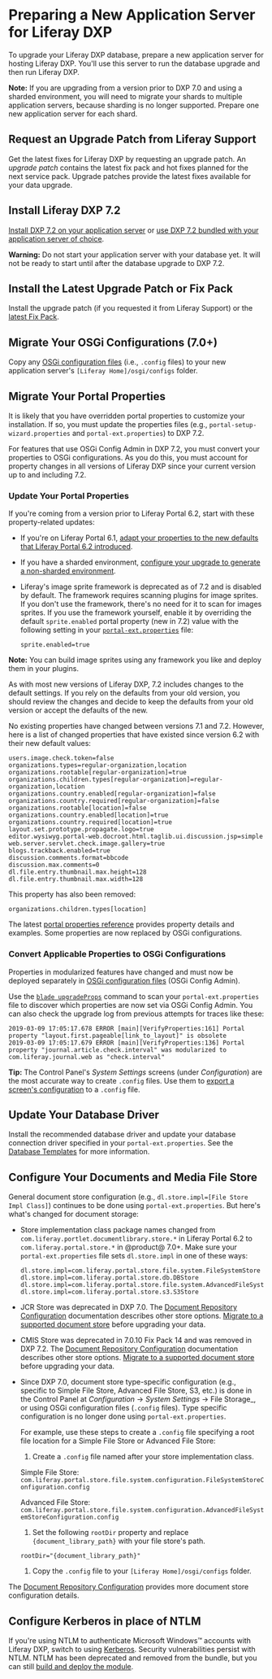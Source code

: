# Preparing a New Application Server for Liferay DXP

To upgrade your Liferay DXP database, prepare a new application server for hosting Liferay DXP. You'll use this server to run the database upgrade and then run Liferay DXP.

**Note:** If you are upgrading from a version prior to DXP 7.0 and using a sharded environment, you will need to migrate your shards to multiple application servers, because sharding is no longer supported. Prepare one new application server for each shard.

## Request an Upgrade Patch from Liferay Support

Get the latest fixes for Liferay DXP by requesting an upgrade patch. An *upgrade patch* contains the latest fix pack and hot fixes planned for the next service pack. Upgrade patches provide the latest fixes available for your data upgrade.

## Install Liferay DXP 7.2

[Install DXP 7.2 on your application server](/docs/7-2/deploy/-/knowledge_base/d/deploying-product) or [use DXP 7.2 bundled with your application server of choice](/docs/7-2/deploy/-/knowledge_base/d/installing-product). 

**Warning:** Do not start your application server with your database yet. It will not be ready to start until after the database upgrade to DXP 7.2. 

## Install the Latest Upgrade Patch or Fix Pack

Install the upgrade patch (if you requested it from Liferay Support) or the [latest Fix Pack](https://help.liferay.com/hc/en-us/articles/360028810452-Patching-Liferay-DXP). 

## Migrate Your OSGi Configurations (7.0+)

Copy any [OSGi configuration files](/docs/7-2/user/-/knowledge_base/u/understanding-system-configuration-files) (i.e., `.config` files) to your new application server's `[Liferay Home]/osgi/configs` folder. 

## Migrate Your Portal Properties 

It is likely that you have overridden portal properties to customize your installation. If so, you must update the properties files (e.g., `portal-setup-wizard.properties` and `portal-ext.properties`) to DXP 7.2.

For features that use OSGi Config Admin in DXP 7.2, you must convert your properties to OSGi configurations. As you do this, you must account for property changes in all versions of Liferay DXP since your current version up to and including 7.2.

### Update Your Portal Properties 

If you're coming from a version prior to Liferay Portal 6.2, start with these
property-related updates:

- If you're on Liferay Portal 6.1, [adapt your properties to the new defaults that Liferay Portal 6.2 introduced](/docs/6-2/deploy/-/knowledge_base/d/upgrading-liferay#review-the-liferay-6). 

- If you have a sharded environment, [configure your upgrade to generate a non-sharded environment](/docs/7-2/deploy/-/knowledge_base/d/upgrading-a-sharded-environment).

- Liferay's image sprite framework is deprecated as of 7.2 and is disabled by default. The framework requires scanning plugins for image sprites. If you don't use the framework, there's no need for it to scan for images sprites. If you use the framework yourself, enable it by overriding the default `sprite.enabled` portal property (new in 7.2) value with the following setting in your [`portal-ext.properties`](/docs/7-2/deploy/-/knowledge_base/d/portal-properties) file: 

    ```properties
    sprite.enabled=true
    ```

**Note:** You can build image sprites using any framework you like and deploy them in your plugins. 

As with most new versions of Liferay DXP, 7.2 includes changes to the default settings. If you rely on the defaults from your old version, you should review the changes and decide to keep the defaults from your old version or accept the defaults of the new.

No existing properties have changed between versions 7.1 and 7.2. However, here is a list of changed properties that have existed since version 6.2 with their new default values: 

```properties
users.image.check.token=false
organizations.types=regular-organization,location
organizations.rootable[regular-organization]=true
organizations.children.types[regular-organization]=regular-organization,location
organizations.country.enabled[regular-organization]=false
organizations.country.required[regular-organization]=false
organizations.rootable[location]=false
organizations.country.enabled[location]=true
organizations.country.required[location]=true
layout.set.prototype.propagate.logo=true
editor.wysiwyg.portal-web.docroot.html.taglib.ui.discussion.jsp=simple
web.server.servlet.check.image.gallery=true
blogs.trackback.enabled=true
discussion.comments.format=bbcode
discussion.max.comments=0
dl.file.entry.thumbnail.max.height=128
dl.file.entry.thumbnail.max.width=128
```

This property has also been removed:

```properties
organizations.children.types[location]
```

The latest [portal properties reference](@platform-ref@/7.2-latest/propertiesdoc/portal.properties.html) provides property details and examples. Some properties are now replaced by OSGi configurations. 

### Convert Applicable Properties to OSGi Configurations 

Properties in modularized features have changed and must now be deployed separately in [OSGi configuration files](/docs/7-2/user/-/knowledge_base/u/system-settings#exporting-and-importing-configurations) (OSGi Config Admin).

Use the [`blade upgradeProps`](/docs/7-2/reference/-/knowledge_base/r/blade-cli) command to scan your `portal-ext.properties` file to discover which properties are now set via OSGi Config Admin. You can also check the upgrade log from previous attempts for traces like these:

```
2019-03-09 17:05:17.678 ERROR [main][VerifyProperties:161] Portal property "layout.first.pageable[link_to_layout]" is obsolete
2019-03-09 17:05:17.679 ERROR [main][VerifyProperties:136] Portal property "journal.article.check.interval" was modularized to com.liferay.journal.web as "check.interval"
```

**Tip:** The Control Panel's _System Settings_ screens (under _Configuration_) are the most accurate way to create `.config` files. Use them to [export a screen's configuration](/docs/7-2/user/-/knowledge_base/u/system-settings#exporting-and-importing-configurations) to a `.config` file. 

## Update Your Database Driver 

Install the recommended database driver and update your database connection driver specified in your `portal-ext.properties`. See the [Database Templates](/docs/7-2/deploy/-/knowledge_base/d/database-templates) for more information. 

## Configure Your Documents and Media File Store 

General document store configuration (e.g., `dl.store.impl=[File Store Impl Class]`) continues to be done using `portal-ext.properties`. But here's what's changed for document storage:

- Store implementation class package names changed from `com.liferay.portlet.documentlibrary.store.*` in Liferay Portal 6.2 to `com.liferay.portal.store.*` in @product@ 7.0+. Make sure your `portal-ext.properties` file sets `dl.store.impl` in one of these ways:

    ```properties
    dl.store.impl=com.liferay.portal.store.file.system.FileSystemStore
    dl.store.impl=com.liferay.portal.store.db.DBStore
    dl.store.impl=com.liferay.portal.store.file.system.AdvancedFileSystemStore
    dl.store.impl=com.liferay.portal.store.s3.S3Store
    ```

- JCR Store was deprecated in DXP 7.0. The [Document Repository Configuration](/docs/7-2/deploy/-/knowledge_base/d/document-repository-configuration) documentation describes other store options. [Migrate to a supported document store](/docs/7-2/user/-/knowledge_base/u/server-administration) before upgrading your data. 

- CMIS Store was deprecated in 7.0.10 Fix Pack 14 and was removed in DXP 7.2. The [Document Repository Configuration](/docs/7-2/deploy/-/knowledge_base/d/document-repository-configuration) documentation describes other store options. [Migrate to a supported document store](/docs/7-2/user/-/knowledge_base/u/server-administration) before upgrading your data. 

- Since DXP 7.0, document store type-specific configuration (e.g., specific to Simple File Store, Advanced File Store, S3, etc.) is done in the Control Panel at _Configuration_ → _System Settings_ → File Storage_, or using OSGi configuration files (`.config` files). Type specific configuration is no longer done using `portal-ext.properties`. 

    For example, use these steps to create a `.config` file specifying a root file location for a Simple File Store or Advanced File Store:
 
    1. Create a `.config` file named after your store implementation class.

    Simple File Store: 
    `com.liferay.portal.store.file.system.configuration.FileSystemStoreConfiguration.config`

    Advanced File Store:
    `com.liferay.portal.store.file.system.configuration.AdvancedFileSystemStoreConfiguration.config`
 
    1. Set the following `rootDir` property and replace `{document_library_path}` with  your file store's path.

    ```properties
    rootDir="{document_library_path}"
    ```

    1. Copy the `.config` file to your `[Liferay Home]/osgi/configs` folder.

The [Document Repository Configuration](/docs/7-2/deploy/-/knowledge_base/d/document-repository-configuration) provides more document store configuration details. 

## Configure Kerberos in place of NTLM 

If you're using NTLM to authenticate Microsoft Windows™ accounts with Liferay DXP, switch to using [Kerberos](/docs/7-2/deploy/-/knowledge_base/d/authenticating-with-kerberos). Security vulnerabilities persist with NTLM. NTLM has been deprecated and removed from the bundle, but you can still [build and deploy the module](https://github.com/liferay/liferay-portal/tree/7.2.x/modules/apps/portal-security-sso-ntlm).
